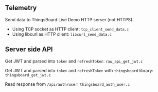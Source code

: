## Telemetry

Send data to ThingsBoard Live Demo HTTP server (not HTTPS):

* Using TCP socket as HTTP client: ``tcp_client_send_data.c``
* Using libcurl as HTTP client: ``libcurl_send_data.c``

## Server side API

Get JWT and parsed into ``token`` and ``refreshToken``: ``raw_api_get_jwt.c``

Get JWT and parsed into ``token`` and ``refreshToken`` with ``thingsboard`` library: ``thingsboard_get_jwt.c``

Read response from ``/api/auth/user``: ``thingsboard_auth_user.c``